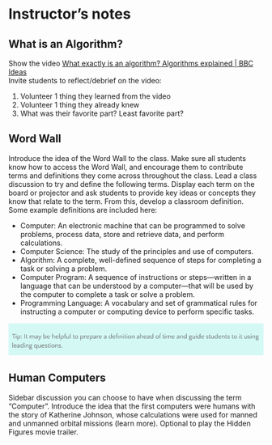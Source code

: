 # Instructor’s notes

## What is an Algorithm?

Show the video [What exactly is an algorithm? Algorithms explained | BBC Ideas](https://youtu.be/ZnBF2GeAKbo)\
Invite students to reflect/debrief on the video:

1. Volunteer 1 thing they learned from the video
2. Volunteer 1 thing they already knew
3. What was their favorite part? Least favorite part?

## Word Wall

Introduce the idea of the Word Wall to the class. Make sure all students know how to access the Word Wall, and encourage them to contribute terms and definitions they come across throughout the class. Lead a class discussion to try and define the following terms. Display each term on the board or projector and ask students to provide key ideas or concepts they know that relate to the term. From this, develop a classroom definition. Some example definitions are included here:

- Computer: An electronic machine that can be programmed to solve problems, process data, store and retrieve data, and perform calculations.
- Computer Science: The study of the principles and use of computers.
- Algorithm: A complete, well-defined sequence of steps for completing a task or solving a problem.
- Computer Program: A sequence of instructions or steps—written in a language that can be understood by a computer—that will be used by the computer to complete a task or solve a problem.
- Programming Language: A vocabulary and set of grammatical rules for instructing a computer or computing device to perform specific tasks.

![Tip: If may be helpful to prepare a definisiton ahead of time and guide students to it using leading questions](assets/tip-0.1.3.png)

## Human Computers

Sidebar discussion you can choose to have when discussing the term “Computer”. Introduce the idea that the first computers were humans with the story of Katherine Johnson, whose calculations were used for manned and unmanned orbital missions (learn more). Optional to play the Hidden Figures movie trailer.
